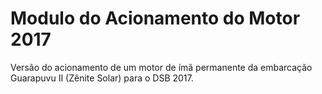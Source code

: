 # Modulo do Acionamento do Motor 2017
Versão do acionamento de um motor de ímã permanente da embarcação Guarapuvu II (Zênite Solar) para o DSB 2017.

